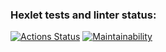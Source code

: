 ### Hexlet tests and linter status:
[![Actions Status](https://github.com/Maksyliator/php-project-lvl1/workflows/hexlet-check/badge.svg)](https://github.com/Maksyliator/php-project-lvl1/actions)
[![Maintainability](https://api.codeclimate.com/v1/badges/a99a88d28ad37a79dbf6/maintainability)](https://codeclimate.com/github/Maksyliator/php-project-lvl1/maintainability)